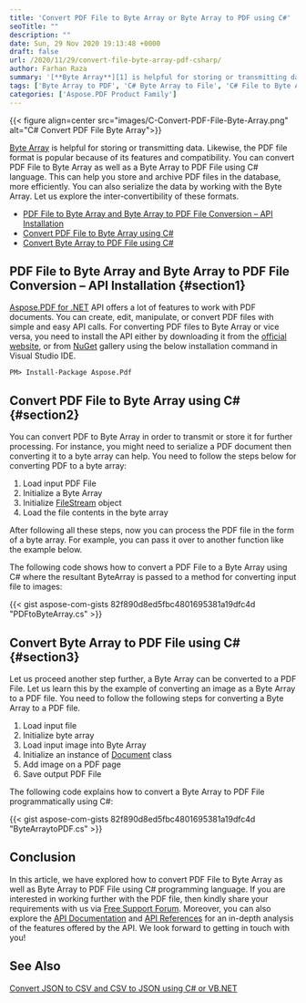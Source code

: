 ```yaml
---
title: 'Convert PDF File to Byte Array or Byte Array to PDF using C#'
seoTitle: ""
description: ""
date: Sun, 29 Nov 2020 19:13:48 +0000
draft: false
url: /2020/11/29/convert-file-byte-array-pdf-csharp/
author: Farhan Raza
summary: '[**Byte Array**][1] is helpful for storing or transmitting data. Likewise, the PDF file format is popular because of its features and compatibility. You can convert PDF File to Byte Array as well as a Byte Array to PDF File using C# language.'
tags: ['Byte Array to PDF', 'C# Byte Array to File', 'C# File to Byte Array', 'Convert Byte Array to File', 'PDF to Byte Array']
categories: ['Aspose.PDF Product Family']
---
```




{{< figure align=center src="images/C-Convert-PDF-File-Byte-Array.png" alt="C# Convert PDF File Byte Array">}}


[Byte Array][2] is helpful for storing or transmitting data. Likewise, the PDF file format is popular because of its features and compatibility. You can convert PDF File to Byte Array as well as a Byte Array to PDF File using C# language. This can help you store and archive PDF files in the database, more efficiently. You can also serialize the data by working with the Byte Array. Let us explore the inter-convertibility of these formats.

*   [PDF File to Byte Array and Byte Array to PDF File Conversion – API Installation][3]
*   [Convert PDF File to Byte Array using C#][4]
*   [Convert Byte Array to PDF File using C#][5]

## PDF File to Byte Array and Byte Array to PDF File Conversion – API Installation {#section1}

[Aspose.PDF for .NET][6] API offers a lot of features to work with PDF documents. You can create, edit, manipulate, or convert PDF files with simple and easy API calls. For converting PDF files to Byte Array or vice versa, you need to install the API either by downloading it from the [official website][7], or from [NuGet][8] gallery using the below installation command in Visual Studio IDE.

```
PM> Install-Package Aspose.Pdf
```

## Convert PDF File to Byte Array using C# {#section2}

You can convert PDF to Byte Array in order to transmit or store it for further processing. For instance, you might need to serialize a PDF document then converting it to a byte array can help. You need to follow the steps below for converting PDF to a byte array:

1.  Load input PDF File
2.  Initialize a Byte Array
3.  Initialize [FileStream][9] object
4.  Load the file contents in the byte array

After following all these steps, now you can process the PDF file in the form of a byte array. For example, you can pass it over to another function like the example below.

The following code shows how to convert a PDF File to a Byte Array using C# where the resultant ByteArray is passed to a method for converting input file to images:

{{< gist aspose-com-gists 82f890d8ed5fbc4801695381a19dfc4d "PDFtoByteArray.cs" >}}

## Convert Byte Array to PDF File using C# {#section3}

Let us proceed another step further, a Byte Array can be converted to a PDF File. Let us learn this by the example of converting an image as a Byte Array to a PDF file. You need to follow the following steps for converting a Byte Array to a PDF file.

1.  Load input file
2.  Initialize byte array
3.  Load input image into Byte Array
4.  Initialize an instance of [Document][10] class
5.  Add image on a PDF page
6.  Save output PDF File

The following code explains how to convert a Byte Array to PDF File programmatically using C#:

{{< gist aspose-com-gists 82f890d8ed5fbc4801695381a19dfc4d "ByteArraytoPDF.cs" >}}

## Conclusion

In this article, we have explored how to convert PDF File to Byte Array as well as Byte Array to PDF File using C# programming language. If you are interested in working further with the PDF file, then kindly share your requirements with us via [Free Support Forum][11]. Moreover, you can also explore the [API Documentation][12] and [API References][13] for an in-depth analysis of the features offered by the API. We look forward to getting in touch with you!

## See Also

[Convert JSON to CSV and CSV to JSON using C# or VB.NET][14]




[1]: https://docs.microsoft.com/en-us/dotnet/api/system.byte?view=net-5.0
[2]: https://docs.microsoft.com/en-us/dotnet/api/system.byte?view=net-5.0
[3]: #section1
[4]: #section2
[5]: #section3
[6]: https://products.aspose.com/pdf/net
[7]: https://releases.aspose.com/
[8]: https://www.nuget.org/packages/Aspose.Pdf
[9]: https://docs.microsoft.com/en-us/dotnet/api/system.io.filestream?view=net-5.0
[10]: https://apireference.aspose.com/pdf/net/aspose.pdf/document
[11]: https://forum.aspose.com/c/pdf
[12]: https://docs.aspose.com/pdf/net/
[13]: https://apireference.aspose.com/pdf/net
[14]: https://blog.aspose.com/2020/11/24/convert-csv-json-charp-vb-net/





